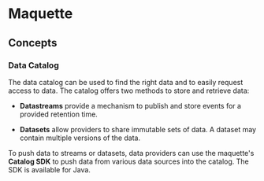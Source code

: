 # Maquette

## Concepts

### Data Catalog

The data catalog can be used to find the right data and to easily request access to data. The catalog offers two methods to store and retrieve data:

* **Datastreams** provide a mechanism to publish and store events for a provided retention time.

* **Datasets** allow providers to share immutable sets of data. A dataset may contain multiple versions of the data.

To push data to streams or datasets, data providers can use the maquette's **Catalog SDK** to push data from various data sources into the catalog. The SDK is available for Java.